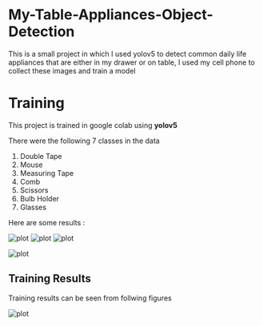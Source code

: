 # My-Table-Appliances-Object-Detection
This is a small project in which I used yolov5 to detect common daily life appliances that are either in my drawer or on table, I used my cell phone to collect these images and train a model

# Training
This project is trained in google colab using **yolov5**

There were the following 7 classes in the data

1. Double Tape
2. Mouse
3. Measuring Tape
4. Comb
5. Scissors
6. Bulb Holder
7. Glasses

Here are some results : 

![plot](https://github.com/ArshAhmadDogar/My-Table-Appliances-Object-Detection/blob/master/results/2023-01-08%20143035.jpg)
![plot](https://github.com/ArshAhmadDogar/My-Table-Appliances-Object-Detection/blob/master/results/1.jpg)
![plot](https://github.com/ArshAhmadDogar/My-Table-Appliances-Object-Detection/blob/master/results/2023-01-08%20135058.jpg)

![plot](https://github.com/ArshAhmadDogar/My-Table-Appliances-Object-Detection/blob/master/results/val_batch0_labels.jpg)

## Training Results 

Training results can be seen from follwing figures

![plot](https://github.com/ArshAhmadDogar/My-Table-Appliances-Object-Detection/blob/master/results/results.png)

